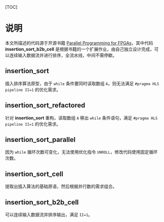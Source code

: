 [TOC]

# 说明
本文所描述的代码源于开源书籍 [Parallel Programming for FPGAs](http://kastner.ucsd.edu/hlsbook/)，其中代码 **insertion_sort_b2b_cell** 是根据书籍的一个扩展作业，由自己独立设计完成，可以连续输入数据流并进行排序，全流水线，中间不需停歇。

## insertion_sort
插入排序算法原型，由于 `while` 条件要同时读取数组 `A`，则无法满足 `#pragma HLS pipeline II=1` 的优化需求。

## insertion_sort_refactored
针对 **insertion_sort** 重构，读取数组 `A` 移出 `while` 条件语句，满足 `#pragma HLS pipeline II=1` 的优化需求。

## insertion_sort_parallel
因为 `while` 循环次数可变化，无法使用优化指令 `UNROLL`，修改代码使用固定循环次数。

## insertion_sort_cell
提取出插入算法的基础原语，然后根据并行数的需求组合。

## insertion_sort_b2b_cell
可以连续输入数据流并排序输出，满足 `II=1`。